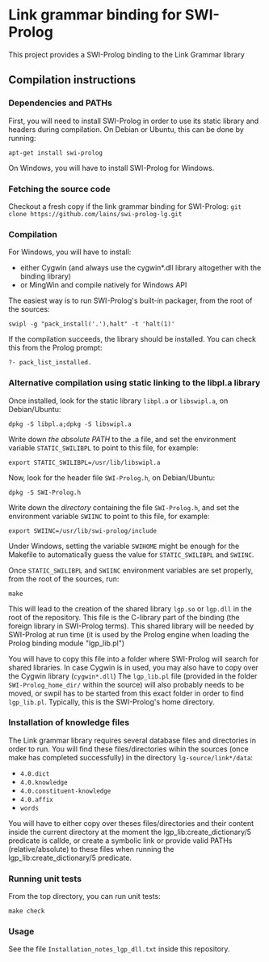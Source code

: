 Link grammar binding for SWI-Prolog
===================================

This project provides a SWI-Prolog binding to the Link Grammar library

## Compilation instructions

### Dependencies and PATHs

First, you will need to install SWI-Prolog in order to use its static library and headers during compilation.
On Debian or Ubuntu, this can be done by running:
```
apt-get install swi-prolog
```

On Windows, you will have to install SWI-Prolog for Windows.

### Fetching the source code

Checkout a fresh copy if the link grammar binding for SWI-Prolog:
```git clone https://github.com/lains/swi-prolog-lg.git```

### Compilation

For Windows, you will have to install:
* either Cygwin (and always use the cygwin*.dll library altogether with the binding library)
* or MingWin and compile natively for Windows API

The easiest way is to run SWI-Prolog's built-in packager, from the root of the sources:
```
swipl -g "pack_install('.'),halt" -t 'halt(1)'
```

If the compilation succeeds, the library should be installed. You can check this from the Prolog prompt:
```
?- pack_list_installed.
```

### Alternative compilation using static linking to the libpl.a library

Once installed, look for the static library `libpl.a` or `libswipl.a`, on Debian/Ubuntu:
```
dpkg -S libpl.a;dpkg -S libswipl.a
```
Write down *the absolute PATH* to the .a file, and set the environment variable `STATIC_SWILIBPL` to point to this file, for example:
```
export STATIC_SWILIBPL=/usr/lib/libswipl.a
```
Now, look for the header file `SWI-Prolog.h`, on Debian/Ubuntu:
```
dpkg -S SWI-Prolog.h
```
Write down the *directory* containing the file `SWI-Prolog.h`, and set the environment variable `SWIINC` to point to this file, for example:
```
export SWIINC=/usr/lib/swi-prolog/include
```

Under Windows, setting the variable `SWIHOME` might be enough for the Makefile to automatically guess the value for `STATIC_SWILIBPL` and `SWIINC`.

Once `STATIC_SWILIBPL` and `SWIINC` environment variables are set properly, from the root of the sources, run:
```
make
```

This will lead to the creation of the shared library `lgp.so` or `lgp.dll` in the root of the repository.
This file is the C-library part of the binding (the foreign library in SWI-Prolog terms).
This shared library will be needed by SWI-Prolog at run time (it is used by the Prolog engine when loading the Prolog binding module "lgp_lib.pl")

You will have to copy this file into a folder where SWI-Prolog will search for shared libraries.
In case Cygwin is in used, you may also have to copy over the Cygwin library (`cygwin*.dll`)
The `lgp_lib.pl` file (provided in the folder `SWI-Prolog_home_dir/` within the source) will also probably needs to be moved, or swpil has to be started from this exact folder in order to find `lgp_lib.pl`.
Typically, this is the SWI-Prolog's home directory.

### Installation of knowledge files

The Link grammar library requires several database files and directories in order to run.
You will find these files/directories wihin the sources (once make has completed successfully) in the directory `lg-source/link*/data`:

* `4.0.dict`
* `4.0.knowledge`
* `4.0.constituent-knowledge`
* `4.0.affix`
* `words`

You will have to either copy over theses files/directories and their content inside the current directory at the moment the lgp_lib:create_dictionary/5 predicate is callde, or create a symbolic link or provide valid PATHs (relative/absolute) to these files when running the lgp_lib:create_dictionary/5 predicate.

### Running unit tests

From the top directory, you can run unit tests:
```
make check
```

### Usage

See the file `Installation_notes_lgp_dll.txt` inside this repository.